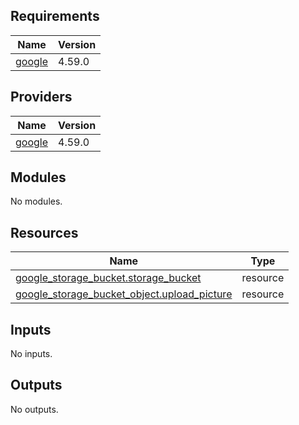 <!-- BEGIN_TF_DOCS -->
## Requirements

| Name | Version |
|------|---------|
| <a name="requirement_google"></a> [google](#requirement\_google) | 4.59.0 |

## Providers

| Name | Version |
|------|---------|
| <a name="provider_google"></a> [google](#provider\_google) | 4.59.0 |

## Modules

No modules.

## Resources

| Name | Type |
|------|------|
| [google_storage_bucket.storage_bucket](https://registry.terraform.io/providers/hashicorp/google/4.59.0/docs/resources/storage_bucket) | resource |
| [google_storage_bucket_object.upload_picture](https://registry.terraform.io/providers/hashicorp/google/4.59.0/docs/resources/storage_bucket_object) | resource |

## Inputs

No inputs.

## Outputs

No outputs.
<!-- END_TF_DOCS -->